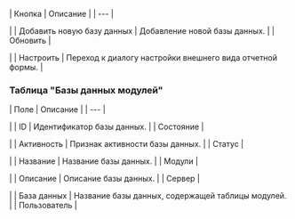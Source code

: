| Кнопка | Описание |
| --- |

|
| Добавить новую базу данных | Добавление новой базы данных. |
| Обновить |

|
| Настроить | Переход к диалогу настройки внешнего вида отчетной формы. |

### Таблица "Базы данных модулей"

| Поле | Описание |
| --- |

|
| ID | Идентификатор базы данных. |
| Состояние |

|
| Активность | Признак активности базы данных. |
| Статус |

|
| Название | Название базы данных. |
| Модули |

|
| Описание | Описание базы данных. |
| Сервер |

|
| База данных | Название базы данных, содержащей таблицы модулей. |
| Пользователь |
